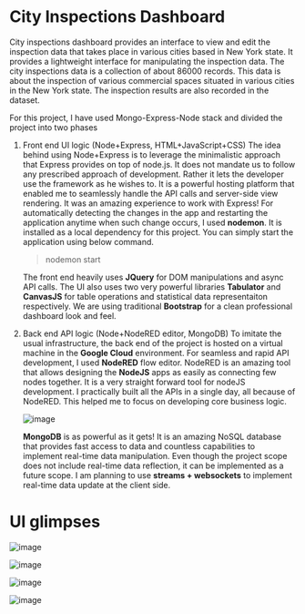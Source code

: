 # City Inspections Dashboard

City inspections dashboard provides an interface to view and edit the inspection data that takes place in various cities based in New York state. It provides a lightweight interface for manipulating the inspection data.
The city inspections data is a collection of about 86000 records. This data is about the inspection of various commercial spaces situated in various cities in the New York state. The inspection results are also recorded in the dataset.

For this project, I have used Mongo-Express-Node stack and divided the project into two phases
1. Front end UI logic (Node+Express, HTML+JavaScript+CSS)
    The idea behind using Node+Express is to leverage the minimalistic approach that Express provides on top of node.js. It does not mandate us to follow any prescribed approach of development. Rather  it lets the developer use the framework as he wishes to. It is a powerful hosting platform that enabled me to seamlessly handle the API calls and server-side view rendering. It was an amazing experience to work with Express! For automatically detecting the changes in the app and restarting the application anytime when such change occurs, I used **nodemon**. It is installed as a local dependency for this project. You can simply start the application using below command.
    > nodemon start
    
    The front end heavily uses **JQuery** for DOM manipulations and async API calls. The UI also uses two very powerful libraries **Tabulator** and **CanvasJS** for table operations and statistical data representaiton respectively. We are using traditional **Bootstrap** for a clean professional dashboard look and feel.
     
2. Back end API logic (Node+NodeRED editor, MongoDB)
    To imitate the usual infrastructure, the back end of the project is hosted on a virtual machine in the **Google Cloud** environment.
    For seamless and rapid API development, I used **NodeRED** flow editor. NodeRED is an amazing tool that allows designing the **NodeJS** apps as easily as connecting few nodes together. It is a very straight forward tool for nodeJS development. I practically built all the APIs in a single day, all because of NodeRED. This helped me to focus on developing core business logic.
    
    ![image](https://user-images.githubusercontent.com/47729974/75133463-e8e46c80-56a8-11ea-83c6-2573ae1e0cf7.png)

    **MongoDB** is as powerful as it gets! It is an amazing NoSQL database that provides fast access to data and countless capabilities to implement real-time data manipulation. Even though the project scope does not include real-time data reflection, it can be implemented as a future scope. I am planning to use **streams + websockets** to implement real-time data update at the client side.


# UI glimpses

![image](https://user-images.githubusercontent.com/47729974/75133931-91df9700-56aa-11ea-871e-4f5a3703625e.png)

![image](https://user-images.githubusercontent.com/47729974/75133981-cf442480-56aa-11ea-86d3-7e6a43918aa5.png)

![image](https://user-images.githubusercontent.com/47729974/75134002-ea169900-56aa-11ea-857f-f3fb2f8ed5c8.png)

![image](https://user-images.githubusercontent.com/47729974/75134018-f995e200-56aa-11ea-86e9-89baf21d7bd0.png)


